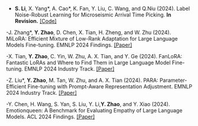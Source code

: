 - <strong>S. Li</strong>, X. Yang*, A. Cao*, K. Fan, Y. Liu, C. Wang, and Q.Niu (2024). Label Noise-Robust Learning for Microseismic Arrival Time Picking. <strong>In Revision.</strong> [[Code]](https://github.com/senli1073/LNRL)


-J. Zhang*, <strong>Y. Zhao</strong>, D. Chen, X. Tian, H. Zheng, and W. Zhu (2024). MiLoRA: Efficient Mixture of Low-Rank Adaptation for Large Language Models Fine-tuning. EMNLP 2024 Findings. [[Paper]](https://aclanthology.org/2024.findings-emnlp.994/)

-X. Tian, <strong>Y. Zhao</strong>, C. Yin, W. Zhu, A. X. Tian, and Y. Ge (2024). FanLoRA: Fantastic LoRAs and Where to Find Them in Large Language Model Fine-tuning. EMNLP 2024 Industry Track. [[Paper]](https://aclanthology.org/2024.emnlp-industry.38.pdf)

-Z. Liu*, <strong>Y. Zhao</strong>, M. Tan, W. Zhu, and A. X. Tian (2024). PARA: Parameter-Efficient Fine-tuning with Prompt-Aware Representation Adjustment. EMNLP 2024 Industry Track. [[Paper]](https://aclanthology.org/2024.emnlp-industry.55.pdf)

-Y. Chen, H. Wang, S. Yan, S. Liu, Y. Li,<strong>Y. Zhao</strong>, and Y. Xiao (2024). Emotionqueen: A Benchmark for Evaluating Empathy of Large Language Models. ACL 2024 Findings. [[Paper]](https://aclanthology.org/2024.findings-acl.128.pdf)